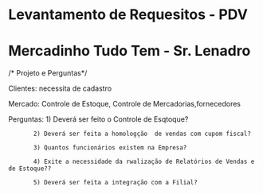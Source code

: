 # Levantamento de Requesitos - PDV 
 

 # Mercadinho Tudo Tem -  Sr. Lenadro 

/* Projeto e Perguntas*/

Clientes: necessita de cadastro

Mercado: Controle de Estoque, Controle de Mercadorias,fornecedores

Perguntas: 1) Deverá ser feito o Controle de Esqtoque?

           2) Deverá ser feita a homologção  de vendas com cupom fiscal?

           3) Quantos funcionários existem na Empresa?

           4) Exite a necessidade da rwalização de Relatórios de Vendas e de Estoque??
           
           5) Deverá ser feita a integração com a Filial?

